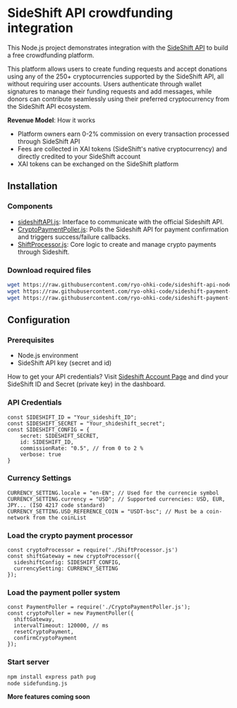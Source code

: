 # SideShift API crowdfunding integration

This Node.js project demonstrates integration with the [SideShift API](https://sideshift.ai/) to build a free crowdfunding platform.

This platform allows users to create funding requests and accept donations using any of the 250+ cryptocurrencies supported by the SideShift API, all without requiring user accounts. Users authenticate through wallet signatures to manage their funding requests and add messages, while donors can contribute seamlessly using their preferred cryptocurrency from the SideShift API ecosystem.

**Revenue Model**: How it works
- Platform owners earn 0-2% commission on every transaction processed through SideShift API
- Fees are collected in XAI tokens (SideShift's native cryptocurrency) and directly credited to your SideShift account
- XAI tokens can be exchanged on the SideShift platform


## Installation 

### Components
- [sideshiftAPI.js](https://github.com/ryo-ohki-code/sideshift-api-node/blob/main/sideshiftAPI.js): Interface to communicate with the official Sideshift API.
- [CryptoPaymentPoller.js](https://github.com/ryo-ohki-code/sideshift-payment-integration-package/blob/main/CryptoPaymentPoller.js): Polls the Sideshift API for payment confirmation and triggers success/failure callbacks.
- [ShiftProcessor.js](https://github.com/ryo-ohki-code/sideshift-payment-integration-package/blob/main/ShiftProcessor.js): Core logic to create and manage crypto payments through Sideshift.

### Download required files
```bash
wget https://raw.githubusercontent.com/ryo-ohki-code/sideshift-api-node/main/sideshiftAPI.js
wget https://raw.githubusercontent.com/ryo-ohki-code/sideshift-payment-integration-package/main/CryptoPaymentPoller.js
wget https://raw.githubusercontent.com/ryo-ohki-code/sideshift-payment-integration-package/main/ShiftProcessor.js
```


## Configuration

### Prerequisites
- Node.js environment
- SideShift API key (secret and id)

How to get your API credentials?
Visit [Sideshift Account Page](https://sideshift.ai/account) and dind your SideShift ID and Secret (private key) in the dashboard.

### API Credentials
```
const SIDESHIFT_ID = "Your_sideshift_ID"; 
const SIDESHIFT_SECRET = "Your_shideshift_secret";
const SIDESHIFT_CONFIG = {
	secret: SIDESHIFT_SECRET,
	id: SIDESHIFT_ID,
	commissionRate: "0.5", // from 0 to 2 %
	verbose: true
}
```

### Currency Settings
```
CURRENCY_SETTING.locale = "en-EN"; // Used for the currencie symbol
CURRENCY_SETTING.currency = "USD"; // Supported currencies: USD, EUR, JPY... (ISO 4217 code standard)
CURRENCY_SETTING.USD_REFERENCE_COIN = "USDT-bsc"; // Must be a coin-network from the coinList
```

### Load the crypto payment processor
```
const cryptoProcessor = require('./ShiftProcessor.js')
const shiftGateway = new cryptoProcessor({
  sideshiftConfig: SIDESHIFT_CONFIG,
  currencySetting: CURRENCY_SETTING
});
```

### Load the payment poller system
```
const PaymentPoller = require('./CryptoPaymentPoller.js');
const cryptoPoller = new PaymentPoller({
  shiftGateway,
  intervalTimeout: 120000, // ms
  resetCryptoPayment,
  confirmCryptoPayment
});
```

### Start server

```bash
npm install express path pug
node sidefunding.js
```

**More features coming soon**
